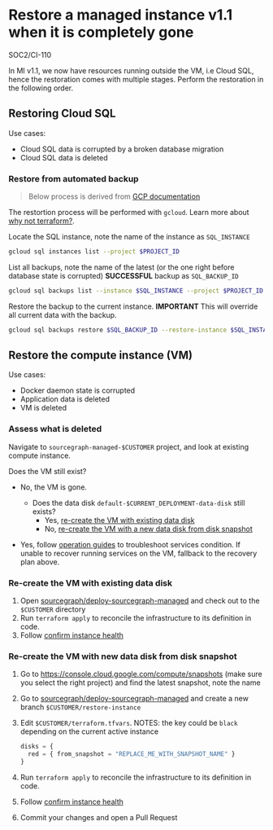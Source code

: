 # Restore a managed instance v1.1 when it is completely gone

<span class="badge badge-note">SOC2/CI-110</span>

In MI v1.1, we now have resources running outside the VM, i.e Cloud SQL, hence the restoration comes with multiple stages. Perform the restoration in the following order.

## Restoring Cloud SQL

Use cases:

- Cloud SQL data is corrupted by a broken database migration
- Cloud SQL data is deleted

### Restore from automated backup

> Below process is derived from [GCP documentation](https://cloud.google.com/sql/docs/postgres/backup-recovery/restoring#gcloud)

The restortion process will be performed with `gcloud`. Learn more about [why not terraform?](https://registry.terraform.io/providers/hashicorp/google/latest/docs/resources/sql_database_instance#restore_backup_context).

Locate the SQL instance, note the name of the instance as `SQL_INSTANCE`

```sh
gcloud sql instances list --project $PROJECT_ID
```

List all backups, note the name of the latest (or the one right before database state is corrupted) **SUCCESSFUL** backup as `SQL_BACKUP_ID`

```sh
gcloud sql backups list --instance $SQL_INSTANCE --project $PROJECT_ID
```

Restore the backup to the current instance. **IMPORTANT** This will override all current data with the backup.

```sh
gcloud sql backups restore $SQL_BACKUP_ID --restore-instance $SQL_INSTANCE --project $PROJECT_ID
```

## Restore the compute instance (VM)

Use cases:

- Docker daemon state is corrupted
- Application data is deleted
- VM is deleted

### Assess what is deleted

Navigate to `sourcegraph-managed-$CUSTOMER` project, and look at existing compute instance.

Does the VM still exist?

- No, the VM is gone.

  - Does the data disk `default-$CURRENT_DEPLOYMENT-data-disk` still exists?
    - Yes, [re-create the VM with existing data disk](##re-create-the-vm-with-existing-data-disk)
    - No, [re-create the VM with a new data disk from disk snapshot](##re-create-the-vm-with-new-data-disk-from-disk-snapshot)

- Yes, follow [operation guides](../operations.md) to troubleshoot services condition. If unable to recover running services on the VM, fallback to the recovery plan above.

### Re-create the VM with existing data disk

1. Open [sourcegraph/deploy-sourcegraph-managed] and check out to the `$CUSTOMER` directory
1. Run `terraform apply` to reconcile the infrastructure to its definition in code.
1. Follow [confirm instance health](../operations.md#confirm-instance-health)

### Re-create the VM with new data disk from disk snapshot

1. Go to https://console.cloud.google.com/compute/snapshots (make sure you select the right project) and find the latest snapshot, note the name
1. Go to [sourcegraph/deploy-sourcegraph-managed] and create a new branch `$CUSTOMER/restore-instance`
1. Edit `$CUSTOMER/terraform.tfvars`. NOTES: the key could be `black` depending on the current active instance

   ```tf
   disks = {
     red = { from_snapshot = "REPLACE_ME_WITH_SNAPSHOT_NAME" }
   }
   ```

1. Run `terraform apply` to reconcile the infrastructure to its definition in code.
1. Follow [confirm instance health](../operations.md#confirm-instance-health)
1. Commit your changes and open a Pull Request

[sourcegraph/deploy-sourcegraph-managed]: https://github.com/sourcegraph/deploy-sourcegraph-managed
